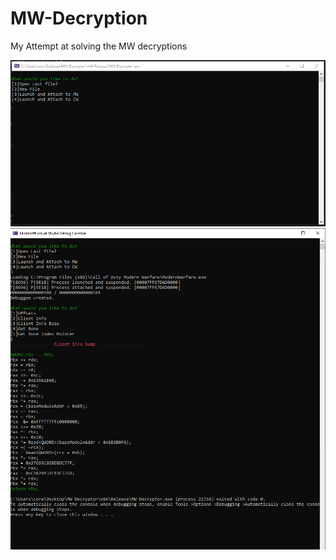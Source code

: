 # MW-Decryption
My Attempt at solving the MW decryptions

![Screenshot](screenshot.png)
![Screenshot](screenshot1.png)
